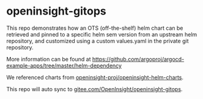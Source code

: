 # openinsight-gitops

This repo demonstrates how an OTS (off-the-shelf) helm chart can be retrieved and pinned to a specific helm sem version from an upstream helm repository, and customized using a custom values.yaml in the private git repository.

More information can be found at <https://github.com/argoproj/argocd-example-apps/tree/master/helm-dependency>

We referenced charts from [openinsight-proj/openinsight-helm-charts](https://github.com/openinsight-proj/openinsight-helm-charts).

This repo will auto sync to [gitee.com/OpenInsight/openinsight-gitops](https://gitee.com/OpenInsight/openinsight-gitops).
